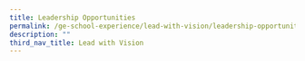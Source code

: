 ```yaml
---
title: Leadership Opportunities
permalink: /ge-school-experience/lead-with-vision/leadership-opportunities/
description: ""
third_nav_title: Lead with Vision
---
```

